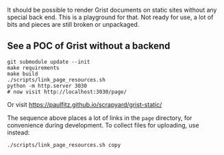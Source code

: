 It should be possible to render Grist documents on static sites
without any special back end. This is a playground for that.
Not ready for use, a lot of bits and pieces are still broken
or unpackaged.

## See a POC of Grist without a backend

```
git submodule update --init
make requirements
make build
./scripts/link_page_resources.sh
python -m http.server 3030
# now visit http://localhost:3030/page/
```

Or visit https://paulfitz.github.io/scrapyard/grist-static/

The sequence above places a lot of links in the `page`
directory, for convenience during development. To collect
files for uploading, use instead:

```
./scripts/link_page_resources.sh copy
```
